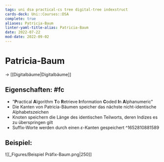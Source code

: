 ```yaml
---
tags: uni dsa practical-cs tree digital-tree indexstruct
cards-deck: Uni::Courses::DSA
complete: true
aliases: Patricia-Baum
linter-yaml-title-alias: Patricia-Baum
date: 2022-07-22
mod-date: 2022-09-02
---
```


# Patricia-Baum
-> [[Digitalbäume|Digitalbäume]]

## Eigenschaften: #fc
- "**P**ractical **A**lgorithm **T**o **R**etrieve **I**nformation **C**oded **I**n **A**lphanumeric"
- Die Kanten von Patricia-Bäumen speicher das nächste nicht-identische Alphabetszeichen
- Knoten speichern die Länge des identischen Teilworts, deren Indizes es zu überspringen gilt
- Suffix-Worte werden durch einen $\varepsilon$-Kanten gespeichert
^1652810881589

## Beispiel:
![[_Figures/Beispiel Präfix-Baum.png|250]]
